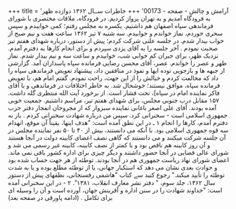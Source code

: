 +++
title = 'آرامش و چالش - صفحه - 00173'
+++
خاطرات ســال ۱۳۶۲ دوازده ظهر به فرودگاه آمدیم و به تهران پرواز کردیم. در فرودگاه، ملاقات مختصری با شورای فرماندهی سپاه اصفهان هم داشتیم. یکسره به مجلس رفتم؛ کمی خوابیدم و سپس سحری خوردم، نماز خواندم و خوابیدم. سه شنبه ۷ تیر ۱۳۶۲ ساعت هفت و نیم صبح از خواب بیدار شدم. در جلسه علنی شرکت کردم؛ پیش از دستور، درباره شهدای هفتم تیر صحبت نمودم . آخر جلسه را به آقای یزدی سپردم و برای انجام کارها به دفترم آمدم. نزدیک ظهر، برای جبران کم خوابی شب، خوابیدم و ساعت سه و نیم بیدار شدم. نماز ظهر و عصر را خواندم. عصر، آقای محسن رضایی فرمانده سپاه پاسداران آمد. گزارشی از جبهه ها و بازجویی توده ایها و نفوذ در منافقین داد، پیشنهاد تعویض فرماندهی سپاه را داد که مخالفت کردم و خیالش را از این جهت، راحت نمودم. گفتم امام هم، با تعویض فرمانده سپاه، موافق نیستند؛ خوشحال شد. به خاطر اختلافات در فرماندهی و با آقای فاکر نماینده امام در سپاه]، تحت فشار است. از برخورد آیت الله منتظری گله داشت. ۱۵۷ مقابل درب جنوبی مجلس، برای شهدای هفتم تیر، مراسم داشتیم. جمعیت خوبی آمده بودند. آقای علی اصغر باغانی نماینده سبزوار که از مجروحان انفجار دفتر حزب جمهوری اسلامی است - سخنرانی کرد. سپس من درباره شهادت سخنرانی کردم . باز به دفترم آمدم، کارها را انجام ۱ ـ در این نطق آمده است: "هدف اینها، یقیناً آن موقع، انهدام سه قوه جمهوری اسلامی بود. با آنکه می دانستند، بیش از ۴۰ تا ۵۰ نفر نماینده مجلس در آن جلسه شرکت میکنند و می دانستند که گاهی نصف اعضای کابینه دولت در آنجا هستند و آن روز کابینه هم ناقص بود و با کمتر از نصف کابینه، کابینه غیر رسمی می شد و شورای عالی قضایی در آنجا حضور داشتند و دیگر چیزی برای اداره کشور باقی نمی ماند. اعضای شورای نهاد ریاست جمهوری هم در آنجا بودند. توطئه از هر جهت حساب شده بود و حوادث بعدی نشان می دهد که استکبار جهانی، یا از توطئه مطلع بوده و یا به شدت توطئه را تأیید میکند." رجوع کنید سے کتاب "هاشمی رفسنجانی، نطقهای پیش از دستور سال ۱۳۶۲، جلد سوم، " دفتر نشر معارف انقلاب، ۱۳۸۱". ۲ - در این سخنرانی آمده است: "خداوند شهادت را در سنن اداره و آفرینش جهان، آورده است و آن را وسیله ای برای تکامل . (ادامه پاورقی در صفحه بعد)